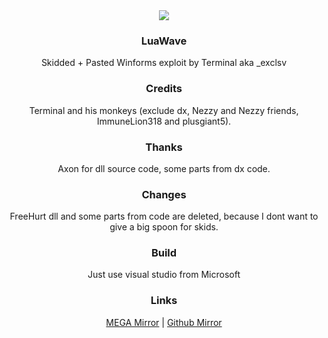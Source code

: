 <div align="Center">
<img src="https://r2.e-z.host/12cede31-d0e6-4933-a1c9-49bfdf31f5d7/ckajzyn8.png">

### LuaWave

Skidded + Pasted Winforms exploit by Terminal aka _exclsv

### Credits

Terminal and his monkeys (exclude dx, Nezzy and Nezzy friends, ImmuneLion318 and plusgiant5).

### Thanks
Axon for dll source code, some parts from dx code.

### Changes
FreeHurt dll and some parts from code are deleted, because I dont want to give a big spoon for skids.

### Build
Just use visual studio from Microsoft

### Links
[MEGA Mirror](https://mega.nz/file/KrRESbhJ#V1jWN2UHHqWEW6bEcJM6sVj1iYcGRpDAtkpOqTUYpNE) | [Github Mirror](https://github.com/CatsPnewed1337/LuaWave/blob/main/LuaWave%20(Discontiuned).zip?raw=true)


</div>
